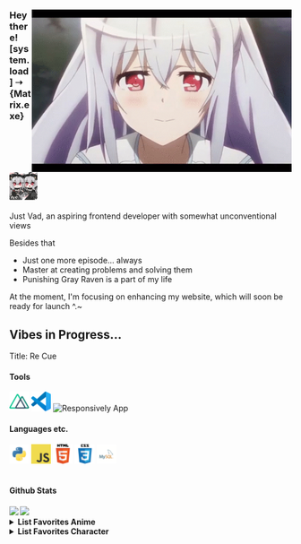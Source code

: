<div class="content">
  <div class="right-side">
    <img align="right" src="https://github.com/Vadaon/images-gifs/blob/main/Isla.gif?raw=true" height="290px">
  </div>
  <div class="left-side">
    <p align="left">
      <h3>Hey there!  [system.load] ➝ {Matrix.exe}  
          <img src="https://github.com/Vadaon/images-gifs/blob/main/AndAllYouGuys!.png?raw=true" height="50px"></h3>
      Just Vad, an aspiring frontend developer with somewhat unconventional views<br>
    </p>
  </div>
</div>

<p>Besides that</p>
<ul>
  <li>Just one more episode... always</li>
  <li>Master at creating problems and solving them</li>
  <li>Punishing Gray Raven is a part of my life</li>
</ul>

<p>At the moment, I'm focusing on enhancing my website, which will soon be ready for launch ^.~</p>

## Vibes in Progress...

Title: Re Cue






























































<h4>Tools</h4>
  <div class="tools">
    <img src="https://raw.githubusercontent.com/github/explore/main/topics/nuxt/nuxt.png" alt="Nuxt" width="35">
    <img src="https://raw.githubusercontent.com/github/explore/main/topics/visual-studio-code/visual-studio-code.png" alt="Visual Studio Code" width="35">
    <img src="https://camo.githubusercontent.com/07f1eb5bc22d00c16512af2e8ba046157ba7da09992b6f34a70b624914d69682/68747470733a2f2f726573706f6e736976656c792e6170702f6173736574732f696d672f6c6f676f2e706e67"                          alt="Responsively App" width="35">
  </div>


<h4>Languages etc.</h4>
  <div class="lang">
  <img src="https://raw.githubusercontent.com/github/explore/main/topics/python/python.png" alt="Python" width="35">
  <img src="https://raw.githubusercontent.com/github/explore/main/topics/javascript/javascript.png" alt="JavaScript" width="35">
  <img src="https://raw.githubusercontent.com/github/explore/main/topics/html/html.png" alt="HTML" width="35">
  <img src="https://raw.githubusercontent.com/github/explore/main/topics/css/css.png" alt="CSS" width="35">
  <img src="https://raw.githubusercontent.com/github/explore/main/topics/mysql/mysql.png" alt="MySQL" width="35">
</div><br>


<h4>Github Stats<h4>
  <img src="https://bad-apple-github-readme.vercel.app/api?show_bg=1&username=Vadaon">
  <img src="https://github-profile-trophy.vercel.app/?username=Vadaon">


<details>
<summary>List Favorites Anime</summary>
  <p>If I told you, I'd have to... make you watch them all!</p>
</details>


<details>
<summary>List Favorites Character</summary>
  
* [Isla](https://anilist.co/character/88753/Isla)
* [Rokuro Enmadou](https://anilist.co/character/89537/Rokuro-Enmadou)
* [Julie Sigtuna](https://anilist.co/character/88894/Julie-Sigtuna)
* [Mayuri](https://anilist.co/character/137564/Mayuri)
* [Ikki Kurogane](https://anilist.co/character/88265/Ikki-Kurogane)
* [Melida Angel](https://anilist.co/character/140828/Melida-Angel)
* [Yuuichirou Hyakuya](https://anilist.co/character/83015/Yuuichirou-Hyakuya)
* [Tatsumi](https://anilist.co/character/64749/Tatsumi)
* [Mine](https://anilist.co/character/65229/Mine)
* [Licht Bach](https://anilist.co/character/141532/Licht-Bach)
* [Juliet Persia](https://anilist.co/character/126989/Juliet-Persia)
* [Romio Inuzuka](https://anilist.co/character/128066/Romio-Inuzuka)
* [Kiyotaka Ayanokouji](https://anilist.co/character/123212/Kiyotaka-Ayanokouji)
* [Shuu Ouma](https://anilist.co/character/43278/Shuu-Ouma)
* [Inori Yuzuriha](https://anilist.co/character/43280/Inori-Yuzuriha)
* [Ruri Ichigyou](https://anilist.co/character/142131/Ruri-Ichigyou)
</details>
